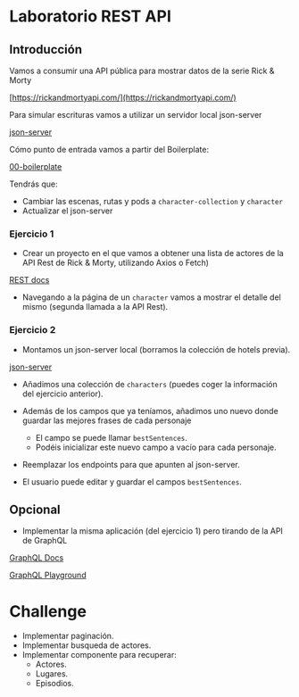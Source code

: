 # Laboratorio REST API

## Introducción

Vamos a consumir una API pública para mostrar datos de la serie Rick & Morty

[https://rickandmortyapi.com/](https://rickandmortyapi.com/)

Para simular escrituras vamos a utilizar un servidor local json-server

[json-server](https://github.com/typicode/json-server)

Cómo punto de entrada vamos a partir del Boilerplate:

[00-boilerplate](https://github.com/Lemoncode/master-frontend-lemoncode/tree/master/06-rest-api/01-concepts/00-boilerplate)

Tendrás que:

- Cambiar las escenas, rutas y pods a `character-collection` y `character`
- Actualizar el json-server

### Ejercicio 1

- Crear un proyecto en el que vamos a obtener una lista de actores de la API Rest de Rick & Morty, utilizando Axios o Fetch)

[REST docs](https://rickandmortyapi.com/documentation/#rest)

- Navegando a la página de un `character` vamos a mostrar el detalle del mismo (segunda llamada a la API Rest).

### Ejercicio 2

- Montamos un json-server local (borramos la colección de hotels previa).

[json-server](https://github.com/typicode/json-server)

- Añadimos una colección de `characters` (puedes coger la información del ejercicio anterior).

- Además de los campos que ya teníamos, añadimos uno nuevo donde guardar las mejores frases de cada personaje

  - El campo se puede llamar `bestSentences`.
  - Podéis inicializar este nuevo campo a vacío para cada personaje.

- Reemplazar los endpoints para que apunten al json-server.

- El usuario puede editar y guardar el campos `bestSentences`.

## Opcional

- Implementar la misma aplicación (del ejercicio 1) pero tirando de la API de GraphQL

[GraphQL Docs](https://rickandmortyapi.com/documentation/#graphql)

[GraphQL Playground](https://rickandmortyapi.com/graphql/)

# Challenge

- Implementar paginación.
- Implementar busqueda de actores.
- Implementar componente para recuperar:
  - Actores.
  - Lugares.
  - Episodios.

